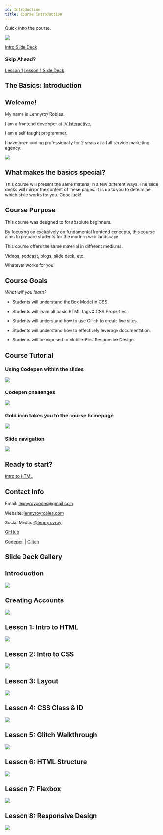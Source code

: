 ```yaml
---
id: Introduction
title: Course Introduction
---
```


<!--############## Intro Section ##############-->

<section class="inner-section">

Quick intro the course.

<img src="https://raw.githubusercontent.com/lennyroyroy/basics-image/master/Basics%20Screenshots/welcome.png"/>

<a href="https://slides.com/lennyroyroy/deck-3#/" target="_blank" class="button live-button">Intro Slide Deck</a>


### Skip Ahead?

<a href="/the-basics/docs/HTML/1-getting-started" class="button">Lesson 1</a> <a href="https://slides.com/lennyroyroy/deck#/" target="_blank" class="button">Lesson 1 Slide Deck</a>

</section>

<!--############## Title Section ##############-->

<section class="inner-section">

## The Basics: Introduction

</section>

<section class="inner-section">

# Welcome!

<div class="intro-container">
<div class="intro-text">
<p>My name is Lennyroy Robles.</p>
<p>I am a frontend developer at <a href="https://www.ivinteractive.com/our-clients" target="_blank">IV Interactive.</a></p>
<p>I am a self taught programmer.</p>
<p>I have been coding professionally for 2 years at a full service marketing agency.</p>
</div>

<img src="https://s3.amazonaws.com/media-p.slid.es/uploads/1075364/images/6335481/headshot.jpg">

</div>

</section>

<section class="inner-section">

## What makes the basics special?
<div class="purpose">
<p>This course will present the same material in a few different ways.
The slide decks will mirror the content of these pages. It is up to you to determine which style works for you. Good luck!</p> 
</div>

</section>


<section class="inner-section">

## Course Purpose

<div class="purpose"> 

This course was designed to for absolute beginners.

By focusing on exclusively on fundamental frontend concepts, this course aims to prepare students for the modern web landscape. 

This course offers the same material in different mediums. 

Videos, podcast, blogs, slide deck, etc.

Whatever works for you!

</div> 
</section>


<section class="inner-section">

## Course Goals
_What will you learn?_ 
* Students will understand the Box Model in CSS.

* Students will learn all basic HTML tags & CSS Properties.

* Students will understand how to use Glitch to create live sites.

* Students will understand how to effectively leverage documentation.

* Students will be exposed to Mobile-First Responsive Design.

</section>  

<section class="inner-section intro-images"> 

## Course Tutorial 

### Using Codepen within the slides    

<img src="https://s3.amazonaws.com/media-p.slid.es/uploads/1075364/images/6478259/pasted-from-clipboard.png"/>

### Codepen challenges

<img src="https://s3.amazonaws.com/media-p.slid.es/uploads/1075364/images/6478271/pasted-from-clipboard.png"/>

### Gold icon takes you to the course homepage

<img src="https://s3.amazonaws.com/media-p.slid.es/uploads/1075364/images/6478275/pasted-from-clipboard.png"/>

### Slide navigation

<img src="https://s3.amazonaws.com/media-p.slid.es/uploads/1075364/images/6478277/pasted-from-clipboard.png"/>

</section>

<section class="inner-section">

## Ready to start?


<a href="https://lennyroyroy.github.io/the-basics/docs/HTML/1-getting-started" class="button">Intro to HTML</a>

</section>

<section class="inner-section">

## Contact Info

<div>

Email: lennyroycodes@gmail.com

Website: <a href="">lennyroyrobles.com</a>

Social Media: <a href="">@lennyroyroy</a>

<a href="">GitHub</a>

<a href="">Codepen</a> | <a href="">Glitch</a>
</div>

</section>


<section class="inner-section"> 

## Slide Deck Gallery 

 <div class="slide-preview-container slide-preview-container-inner">

<div>
<h2> Introduction</h2>
<a href="https://slides.com/lennyroyroy/deck-3#/" target="_blank">     
<img src="https://raw.githubusercontent.com/lennyroyroy/basics-intro-web-dev/master/website/static/img/intro-update-1.png"/>
</a>
</div>

<div>
<h2> Creating Accounts</h2>
<a href="https://slides.com/lennyroyroy/deck-5#/" target="_blank">     
<img src="https://raw.githubusercontent.com/lennyroyroy/basics-intro-web-dev/master/website/static/img/accounts-10.png"/>
</a>
</div> 

<div>
<h2> Lesson 1: Intro to HTML </h2>
<a href="https://slides.com/lennyroyroy/deck" target="_blank">     
<img src="https://raw.githubusercontent.com/lennyroyroy/basics-intro-web-dev/master/website/static/img/html-1.png"/>
</a>
</div> 

<div>
<h2> Lesson 2: Intro to CSS  </h2>
<a href="https://slides.com/lennyroyroy/deck-1" target="_blank">     
<img src="https://raw.githubusercontent.com/lennyroyroy/basics-intro-web-dev/master/website/static/img/css-2.png"/>
</a>
</div>

<div>
<h2> Lesson 3: Layout </h2>
<a href="https://slides.com/lennyroyroy/deck-4" target="_blank">     
<img src="https://raw.githubusercontent.com/lennyroyroy/basics-intro-web-dev/master/website/static/img/layout-3.png"/>
</a>
</div> 

<div>
<h2> Lesson 4: CSS Class & ID </h2>
<a href="https://slides.com/lennyroyroy/deck-4-15" target="_blank">     
<img src="https://raw.githubusercontent.com/lennyroyroy/basics-intro-web-dev/master/website/static/img/class-4.png"/>
</a>
</div> 
<div>
<h2> Lesson 5: Glitch Walkthrough </h2>
<a href="https://slides.com/lennyroyroy/deck-6" target="_blank">     
<img src="https://raw.githubusercontent.com/lennyroyroy/basics-intro-web-dev/master/website/static/img/glitch-5.png"/>
</a>
</div>

<div>
<h2> Lesson 6: HTML Structure </h2>
<a href="https://slides.com/lennyroyroy/deck-7" target="_blank">     
<img src="https://raw.githubusercontent.com/lennyroyroy/basics-intro-web-dev/master/website/static/img/struc-6.png"/>
</a>
</div> 

<div>
<h2> Lesson 7: Flexbox </h2>
<a href="https://slides.com/lennyroyroy/deck-8" target="_blank">     
<img src="https://raw.githubusercontent.com/lennyroyroy/basics-intro-web-dev/master/website/static/img/flex-7.png"/>
</a>
</div> 

<div>
<h2> Lesson 8: Responsive Design </h2>
<a href="https://slides.com/lennyroyroy/deck-9" target="_blank">     
<img src="https://raw.githubusercontent.com/lennyroyroy/basics-intro-web-dev/master/website/static/img/res-8.png"/>
</a>
</div> 

</div>








</section>



